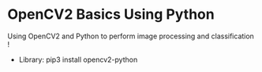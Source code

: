 # OpenCV2 Basics Using Python
Using OpenCV2 and Python to perform image processing and classification !      

- Library: pip3 install opencv2-python

